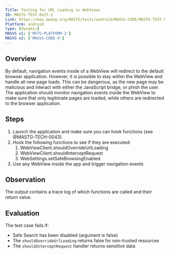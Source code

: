```yaml
---
Title: Testing for URL Loading in WebViews
ID: MASTG-TEST-0x27-2
Link: https://mas.owasp.org/MASTG/tests/android/MASVS-CODE/MASTG-TEST-0027/
Platform: android
type: [dynamic]
MASVS v1: ['MSTG-PLATFORM-2']
MASVS v2: ['MASVS-CODE-4']
---
```


## Overview

By default, navigation events inside of a WebView will redirect to the default browser application. However, it is possible to stay within the WebView and handle all new page loads. This can be dangerous, as the new page may be malicious and interact with either the JavaScript bridge, or phish the user. The application should monitor navigation events inside the WebView to make sure that only legitimate pages are loaded, while others are redirected to the browser application.

## Steps

1. Launch the application and make sure you can hook functions (see @MASTG-TECH-0043).
2. Hook the following functions to see if they are executed:
   1. WebViewClient.shouldOverrideUrlLoading
   2. WebViewClient.shouldInterceptRequest
   3. WebSettings.setSafeBrowsingEnabled
3. Use any WebView inside the app and trigger navigation events

## Observation

The output contains a trace log of which functions are called and their return value.

## Evaluation

The test case fails if:

- Safe Search has been disabled (argument is false)
- The `shouldOverrideUrlLoading` returns false for non-trusted resources
- The `shouldInterceptRequest` handler returns sensitive data
